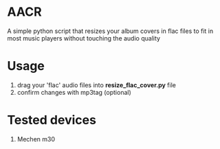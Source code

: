 # AACR
A simple python script that resizes your album covers in flac files to fit in most music players without touching the audio quality

# Usage
1. drag your 'flac' audio files into **resize_flac_cover.py** file
2. confirm changes with mp3tag (optional)

# Tested devices
1. Mechen m30
